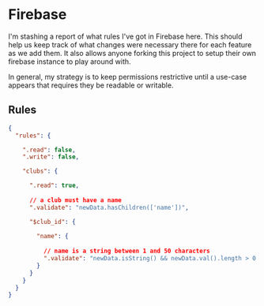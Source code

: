 # Firebase

I'm stashing a report of what rules I've got in Firebase here. This should help us keep track of what changes were necessary there for each feature as we add them. It also allows anyone forking this project to setup their own firebase instance to play around with.

In general, my strategy is to keep permissions restrictive until a use-case appears that requires they be readable or writable.

## Rules

```json
{
  "rules": {

    ".read": false,
    ".write": false,

    "clubs": {

      ".read": true,
      
      // a club must have a name
      ".validate": "newData.hasChildren(['name'])",

      "$club_id": {
        
        "name": {
        
          // name is a string between 1 and 50 characters
          ".validate": "newData.isString() && newData.val().length > 0 && newData.val().length <= 50"
        }
      }
    }
  }
}
```
